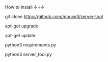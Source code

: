 How to install ↓↓↓

git clone https://github.com/mouse3/server-tool

apt-get upgrade

apt-get update

python3 requirements.py

python3 server_tool.py
